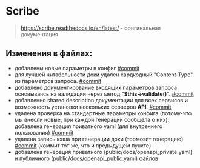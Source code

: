 # Scribe

> https://scribe.readthedocs.io/en/latest/ - оригинальная документация

## Изменения в файлах:
- добавлены новые параметры в конфиг [#commit](https://gitlab.ittour.com.ua/root/scribe_api_doc/commit/cf5dc16c9c34dfec9923dc96e5330a1a3bb5d4ae)
- для лучшей читабельности доки удален хардкодный "Content-Type" из параметров запроса.
[#commit](https://gitlab.ittour.com.ua/root/scribe_api_doc/commit/d3004d90443bb7e32645cd3ab9d063fd72857bd9)
- добавлено документирование входящих параметров запроса основываясь на валидации через метод "**$this->validate()**". 
[#commit](https://gitlab.ittour.com.ua/root/scribe_api_doc/commit/5b37b941377d038b06863b5c8a48639f9dc116c4)
- добавленно shared description документации для всех сервисов и возможность установки нескольких серверов **API**.
[#commit](https://gitlab.ittour.com.ua/root/scribe_api_doc/commit/0cec1bd3bd43c118449b81ac955aeb56f87cbc20)
- удалена проверка на стандартные параметры конфига (потому-что мы внесли новые, при каждой генерации сообщела о них). добавлена генерация приватного yaml (для внутреннего пользования) [#commit](https://gitlab.ittour.com.ua/root/scribe_api_doc/commit/f4ca11e3939f0ebe20952b3dc37049afa4a1332b)
- удалена запись кэша при генерации доки (тормозит генерацию) [#commit](https://gitlab.ittour.com.ua/root/scribe_api_doc/commit/f4ca11e3939f0ebe20952b3dc37049afa4a1332b) (коммит тот же, что и предыдущем пункте)
- добавлена генерация приватного (public/docs/openapi_private.yaml) и публичного (public/docs/openapi_public.yaml) файлов
